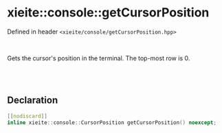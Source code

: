 # xieite::console::getCursorPosition
Defined in header `<xieite/console/getCursorPosition.hpp>`

<br/>

Gets the cursor's position in the terminal. The top-most row is 0.

<br/><br/>

## Declaration
```cpp
[[nodiscard]]
inline xieite::console::CursorPosition getCursorPosition() noexcept;
```
